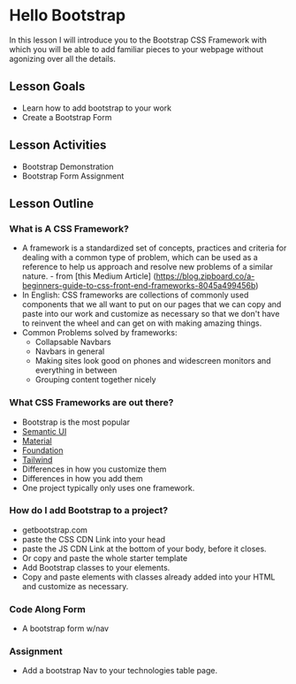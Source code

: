 # Hello Bootstrap
In this lesson I will introduce you to the Bootstrap CSS Framework with which you will be able to add familiar pieces to your webpage without agonizing over all the details.

## Lesson Goals
- Learn how to add bootstrap to your work
- Create a Bootstrap Form

## Lesson Activities
- Bootstrap Demonstration
- Bootstrap Form Assignment

## Lesson Outline
### What is A CSS Framework?
- A framework is a standardized set of concepts, practices and criteria for dealing with a common type of problem, which can be used as a reference to help us approach and resolve new problems of a similar nature. - from [this Medium Article] (https://blog.zipboard.co/a-beginners-guide-to-css-front-end-frameworks-8045a499456b)
- In English: CSS frameworks are collections of commonly used components that we all want to put on our pages that we can copy and paste into our work and customize as necessary so that we don't have to reinvent the wheel and can get on with making amazing things.
- Common Problems solved by frameworks:
    - Collapsable Navbars
    - Navbars in general
    - Making sites look good on phones and widescreen monitors and everything in between
    - Grouping content together nicely

### What CSS Frameworks are out there?
- Bootstrap is the most popular
- [Semantic UI](https://semantic-ui.com/)
- [Material](https://material.io/)
- [Foundation](https://get.foundation/)
- [Tailwind](https://tailwindcss.com/)
- Differences in how you customize them
- Differences in how you add them
- One project typically only uses one framework.

### How do I add Bootstrap to a project?
- getbootstrap.com
- paste the CSS CDN Link into your head
- paste the JS CDN Link at the bottom of your body, before it closes.
- Or copy and paste the whole starter template
- Add Bootstrap classes to your elements.
- Copy and paste elements with classes already added into your HTML and customize as necessary.

### Code Along Form
- A bootstrap form w/nav

### Assignment
- Add a bootstrap Nav to your technologies table page.
